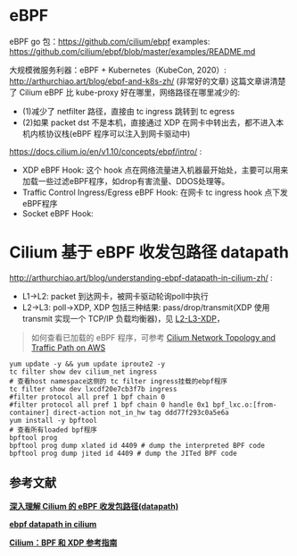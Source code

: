 


# eBPF
eBPF go 包：https://github.com/cilium/ebpf
examples: https://github.com/cilium/ebpf/blob/master/examples/README.md


大规模微服务利器：eBPF + Kubernetes（KubeCon, 2020）: http://arthurchiao.art/blog/ebpf-and-k8s-zh/ (非常好的文章)
这篇文章讲清楚了 Cilium eBPF 比 kube-proxy 好在哪里，网络路径在哪里减少的:
* (1)减少了 netfilter 路径，直接由 tc ingress 跳转到 tc egress
* (2)如果 packet dst 不是本机，直接通过 XDP 在网卡中转出去，都不进入本机内核协议栈(eBPF 程序可以注入到网卡驱动中)


https://docs.cilium.io/en/v1.10/concepts/ebpf/intro/ :
* XDP eBPF Hook: 这个 hook 点在网络流量进入机器最开始处，主要可以用来加载一些过滤eBPF程序，如drop有害流量、DDOS处理等。
* Traffic Control Ingress/Egress eBPF Hook: 在网卡 tc ingress hook 点下发eBPF程序
* Socket eBPF Hook: 



# Cilium 基于 eBPF 收发包路径 datapath
http://arthurchiao.art/blog/understanding-ebpf-datapath-in-cilium-zh/ :
* L1->L2: packet 到达网卡，被网卡驱动轮询poll中执行
* L2->L3: poll->XDP, XDP 包括三种结果: pass/drop/transmit(XDP 使用 transmit 实现一个 TCP/IP 负载均衡器)，见 [L2-L3-XDP](./L2-L3-XDP.png)，


> 如何查看已加载的 eBPF 程序，可参考 [Cilium Network Topology and Traffic Path on AWS](http://arthurchiao.art/blog/cilium-network-topology-on-aws/)
```shell
yum update -y && yum update iproute2 -y
tc filter show dev cilium_net ingress
# 查看host namespace这侧的 tc filter ingress挂载的ebpf程序
tc filter show dev lxcdf20e7cb3f7b ingress
#filter protocol all pref 1 bpf chain 0
#filter protocol all pref 1 bpf chain 0 handle 0x1 bpf_lxc.o:[from-container] direct-action not_in_hw tag ddd77f293c0a5e6a
yum install -y bpftool
# 查看所有loaded bpf程序
bpftool prog
bpftool prog dump xlated id 4409 # dump the interpreted BPF code
bpftool prog dump jited id 4409 # dump the JITed BPF code
```




## 参考文献
**[深入理解 Cilium 的 eBPF 收发包路径(datapath)](http://arthurchiao.art/blog/understanding-ebpf-datapath-in-cilium-zh/)**

**[ebpf datapath in cilium](https://docs.cilium.io/en/v1.10/concepts/ebpf/intro/)**

**[Cilium：BPF 和 XDP 参考指南](http://arthurchiao.art/blog/cilium-bpf-xdp-reference-guide-zh/)**

